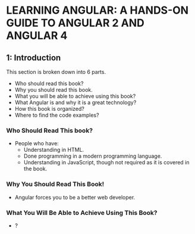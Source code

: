 # LEARNING ANGULAR: A HANDS-ON GUIDE TO ANGULAR 2 AND ANGULAR 4

## 1: Introduction

This section is broken down into 6 parts.

- Who should read this book?
- Why you should read this book.
- What you will be able to achieve using this book?
- What Angular is and why it is a great technology?
- How this book is organized?
- Where to find the code examples?

### Who Should Read This book?

- People who have:
  - Understanding in HTML.
  - Done programming in a modern programming language.
  - Understanding in JavaScript, though not required as it is covered in the book.

### Why You Should Read This Book!

- Angular forces you to be a better web developer.

### What You Will Be Able to Achieve Using This Book?

- ?
